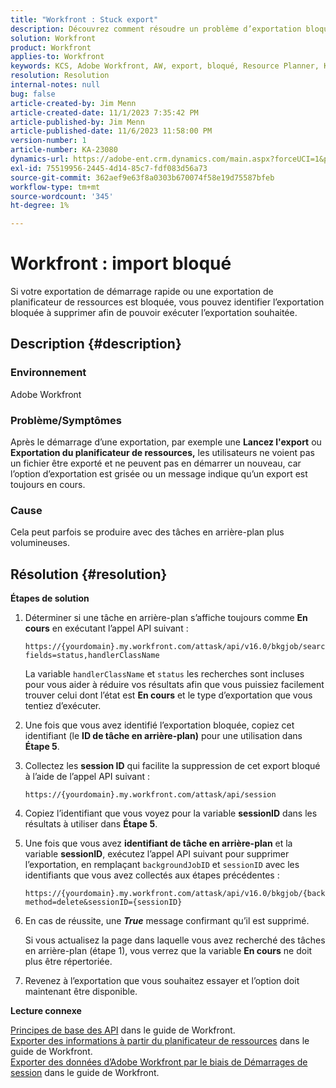 ```yaml
---
title: "Workfront : Stuck export"
description: Découvrez comment résoudre un problème d’exportation bloqué par Adobe Workfront.
solution: Workfront
product: Workfront
applies-to: Workfront
keywords: KCS, Adobe Workfront, AW, export, bloqué, Resource Planner, Kick-start, API, dépannage
resolution: Resolution
internal-notes: null
bug: false
article-created-by: Jim Menn
article-created-date: 11/1/2023 7:35:42 PM
article-published-by: Jim Menn
article-published-date: 11/6/2023 11:58:00 PM
version-number: 1
article-number: KA-23080
dynamics-url: https://adobe-ent.crm.dynamics.com/main.aspx?forceUCI=1&pagetype=entityrecord&etn=knowledgearticle&id=f76869d7-ed78-ee11-8179-6045bd006268
exl-id: 75519956-2445-4d14-85c7-fdf083d56a73
source-git-commit: 362aef9e63f8a0303b670074f58e19d75587bfeb
workflow-type: tm+mt
source-wordcount: '345'
ht-degree: 1%

---
```


# Workfront : import bloqué


Si votre exportation de démarrage rapide ou une exportation de planificateur de ressources est bloquée, vous pouvez identifier l’exportation bloquée à supprimer afin de pouvoir exécuter l’exportation souhaitée.

## Description {#description}


### Environnement

Adobe Workfront



### Problème/Symptômes

Après le démarrage d’une exportation, par exemple une <b>Lancez l&#39;export</b> ou <b>Exportation du planificateur de ressources,</b> les utilisateurs ne voient pas un fichier être exporté et ne peuvent pas en démarrer un nouveau, car l’option d’exportation est grisée ou un message indique qu’un export est toujours en cours.



### Cause

Cela peut parfois se produire avec des tâches en arrière-plan plus volumineuses.


## Résolution {#resolution}


<b>Étapes de solution</b>



1. Déterminer si une tâche en arrière-plan s’affiche toujours comme <b>En cours</b> en exécutant l’appel API suivant :


   ```
   https://{yourdomain}.my.workfront.com/attask/api/v16.0/bkgjob/search?fields=status,handlerClassName
   ```




   La variable `handlerClassName` et `status` les recherches sont incluses pour vous aider à réduire vos résultats afin que vous puissiez facilement trouver celui dont l’état est <b>En cours</b> et le type d’exportation que vous tentiez d’exécuter.

1. Une fois que vous avez identifié l’exportation bloquée, copiez cet identifiant (le <b>ID de tâche en arrière-plan)</b> pour une utilisation dans <b>Étape 5</b>.

1. Collectez les <b>session ID</b> qui facilite la suppression de cet export bloqué à l’aide de l’appel API suivant :


   ```
   https://{yourdomain}.my.workfront.com/attask/api/session
   ```




1. Copiez l’identifiant que vous voyez pour la variable <b>sessionID</b> dans les résultats à utiliser dans <b>Étape 5</b>.

1. Une fois que vous avez <b>identifiant de tâche en arrière-plan</b> et la variable <b>sessionID</b>, exécutez l’appel API suivant pour supprimer l’exportation, en remplaçant `backgroundJobID` et `sessionID` avec les identifiants que vous avez collectés aux étapes précédentes :


   ```
   https://{yourdomain}.my.workfront.com/attask/api/v16.0/bkgjob/{backgroundJobID}?method=delete&sessionID={sessionID}
   ```




1. En cas de réussite, une <b>*True</b>* message confirmant qu’il est supprimé.

   Si vous actualisez la page dans laquelle vous avez recherché des tâches en arrière-plan (étape 1), vous verrez que la variable <b>En cours</b> ne doit plus être répertoriée.

1. Revenez à l’exportation que vous souhaitez essayer et l’option doit maintenant être disponible.



<b>Lecture connexe</b>

[Principes de base des API](https://experienceleague.adobe.com/docs/workfront/using/adobe-workfront-api/api-general-information/api-basics.html) dans le guide de Workfront.<br>
[Exporter des informations à partir du planificateur de ressources](https://experienceleague.adobe.com/docs/workfront/using/manage-resources/resource-planning-in-adobe-workfront/export-resource-planner.html) dans le guide de Workfront.<br>
[Exporter des données d’Adobe Workfront par le biais de Démarrages de session](https://experienceleague.adobe.com/docs/workfront/using/administration-and-setup/manage-wf/kick-starts/export-data-from-wf-via-kick-starts.html) dans le guide de Workfront.

